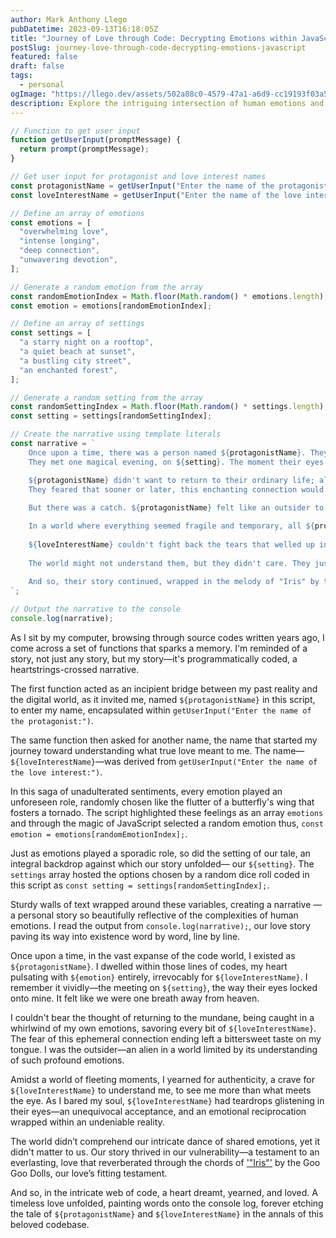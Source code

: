 ```yaml
---
author: Mark Anthony Llego
pubDatetime: 2023-09-13T16:18:05Z
title: "Journey of Love through Code: Decrypting Emotions within JavaScript"
postSlug: journey-love-through-code-decrypting-emotions-javascript
featured: false
draft: false
tags:
  - personal
ogImage: "https://llego.dev/assets/502a88c0-4579-47a1-a6d9-cc19193f03a5.jpg"
description: Explore the intriguing intersection of human emotions and narratives within the lines of JavaScript code. Discover a unique perspective on Love and Longing in the realm of Programming.
---
```


```javascript
// Function to get user input
function getUserInput(promptMessage) {
  return prompt(promptMessage);
}

// Get user input for protagonist and love interest names
const protagonistName = getUserInput("Enter the name of the protagonist:");
const loveInterestName = getUserInput("Enter the name of the love interest:");

// Define an array of emotions
const emotions = [
  "overwhelming love",
  "intense longing",
  "deep connection",
  "unwavering devotion",
];

// Generate a random emotion from the array
const randomEmotionIndex = Math.floor(Math.random() * emotions.length);
const emotion = emotions[randomEmotionIndex];

// Define an array of settings
const settings = [
  "a starry night on a rooftop",
  "a quiet beach at sunset",
  "a bustling city street",
  "an enchanted forest",
];

// Generate a random setting from the array
const randomSettingIndex = Math.floor(Math.random() * settings.length);
const setting = settings[randomSettingIndex];

// Create the narrative using template literals
const narrative = `
    Once upon a time, there was a person named ${protagonistName}. They had a heart full of ${emotion}, and their world revolved around one person - ${loveInterestName}. 
    They met one magical evening, on ${setting}. The moment their eyes locked, it felt like they were the closest to heaven that they would ever be.

    ${protagonistName} didn't want to return to their ordinary life; all they could taste and breathe was that moment with ${loveInterestName}. 
    They feared that sooner or later, this enchanting connection would end, and they didn't want to miss a single second of it.
    
    But there was a catch. ${protagonistName} felt like an outsider to the world. They believed that the world wouldn't understand the depth of their emotions and the unique bond they shared with ${loveInterestName}.

    In a world where everything seemed fragile and temporary, all ${protagonistName} yearned for was authenticity. They wanted ${loveInterestName} to know them for who they truly were.
    
    ${loveInterestName} couldn't fight back the tears that welled up in their eyes. It was a moment of truth. In that moment, they both realized that their love was as real as it could be. They bled their emotions, not to prove anything, but to know they were alive.
    
    The world might not understand them, but they didn't care. They just wanted each other to know who they were, and in that shared vulnerability, they found a love that was timeless and unbreakable.
    
    And so, their story continued, wrapped in the melody of "Iris" by the Goo Goo Dolls, a song that perfectly captured the essence of their love.
`;

// Output the narrative to the console
console.log(narrative);
```

As I sit by my computer, browsing through source codes written years ago, I come across a set of functions that sparks a memory. I'm reminded of a story, not just any story, but my story—it's programmatically coded, a heartstrings-crossed narrative.

The first function acted as an incipient bridge between my past reality and the digital world, as it invited me, named `${protagonistName}` in this script, to enter my name, encapsulated within `getUserInput("Enter the name of the protagonist:")`.

The same function then asked for another name, the name that started my journey toward understanding what true love meant to me. The name—`${loveInterestName}`—was derived from `getUserInput("Enter the name of the love interest:")`.

In this saga of unadulterated sentiments, every emotion played an unforeseen role, randomly chosen like the flutter of a butterfly's wing that fosters a tornado. The script highlighted these feelings as an array `emotions` and through the magic of JavaScript selected a random emotion thus, `const emotion = emotions[randomEmotionIndex];`.

Just as emotions played a sporadic role, so did the setting of our tale, an integral backdrop against which our story unfolded— our `${setting}`. The `settings` array hosted the options chosen by a random dice roll coded in this script as `const setting = settings[randomSettingIndex];`.

Sturdy walls of text wrapped around these variables, creating a narrative — a personal story so beautifully reflective of the complexities of human emotions. I read the output from `console.log(narrative);`, our love story paving its way into existence word by word, line by line.

Once upon a time, in the vast expanse of the code world, I existed as `${protagonistName}`. I dwelled within those lines of codes, my heart pulsating with `${emotion}` entirely, irrevocably for `${loveInterestName}`. I remember it vividly—the meeting on `${setting}`, the way their eyes locked onto mine. It felt like we were one breath away from heaven.

I couldn't bear the thought of returning to the mundane, being caught in a whirlwind of my own emotions, savoring every bit of `${loveInterestName}`. The fear of this ephemeral connection ending left a bittersweet taste on my tongue. I was the outsider—an alien in a world limited by its understanding of such profound emotions.

Amidst a world of fleeting moments, I yearned for authenticity, a crave for `${loveInterestName}` to understand me, to see me more than what meets the eye. As I bared my soul, `${loveInterestName}` had teardrops glistening in their eyes—an unequivocal acceptance, and an emotional reciprocation wrapped within an undeniable reality.

The world didn’t comprehend our intricate dance of shared emotions, yet it didn't matter to us. Our story thrived in our vulnerability—a testament to an everlasting, love that reverberated through the chords of ['"Iris"'](https://youtu.be/NdYWuo9OFAw) by the Goo Goo Dolls, our love’s fitting testament.

And so, in the intricate web of code, a heart dreamt, yearned, and loved. A timeless love unfolded, painting words onto the console log, forever etching the tale of `${protagonistName}` and `${loveInterestName}` in the annals of this beloved codebase.
